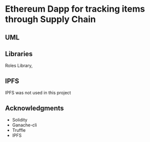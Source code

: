 # Ethereum Dapp for tracking items through Supply Chain

## UML


## Libraries

Roles Library,

## IPFS


IPFS was not used in this project

## Acknowledgments

* Solidity
* Ganache-cli
* Truffle
* IPFS
